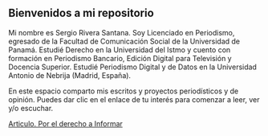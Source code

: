 ## Bienvenidos a mi repositorio

Mi nombre es Sergio Rivera Santana. Soy Licenciado en Periodismo, egresado de la Facultad de Comunicación Social de la Universidad de Panamá. Estudié Derecho en la Universidad del Istmo y cuento con formación en Periodismo Bancario, Edición Digital para Televisión y Docencia Superior. Estudié Periodismo Digital y de Datos en la Universidad Antonio de Nebrija (Madrid, España).

En este espacio comparto mis escritos y proyectos periodísticos y de opinión. Puedes dar clic en el enlace de tu interés para comenzar a leer, ver y/o escuchar.

[Articulo. Por el derecho a Informar](articulo1)
